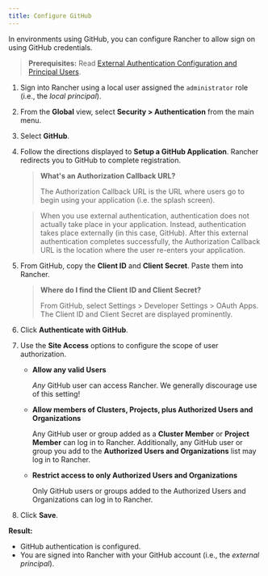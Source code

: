 ```yaml
---
title: Configure GitHub
---
```


<head> 
  <link rel="canonical" href="https://ranchermanager.docs.rancher.com/how-to-guides/new-user-guides/authentication-permissions-and-global-configuration/authentication-config/configure-github"/>
</head>

In environments using GitHub, you can configure Rancher to allow sign on using GitHub credentials.

>**Prerequisites:** Read [External Authentication Configuration and Principal Users](../../../../../pages-for-subheaders/about-authentication.md#external-authentication-configuration-and-principal-users).

1.  Sign into Rancher using a local user assigned the `administrator` role (i.e., the _local principal_).

2.	From the **Global** view, select **Security > Authentication** from the main menu.

3.	Select **GitHub**.

4.	Follow the directions displayed to **Setup a GitHub Application**. Rancher redirects you to GitHub to complete registration.

    >**What's an Authorization Callback URL?**
    >
    >The Authorization Callback URL is the URL where users go to begin using your application (i.e. the splash screen).

    >When you use external authentication, authentication does not actually take place in your application. Instead, authentication takes place externally (in this case, GitHub). After this external authentication completes successfully, the Authorization Callback URL is the location where the user re-enters your application.

5. From GitHub, copy the **Client ID** and **Client Secret**. Paste them into Rancher.

    >**Where do I find the Client ID and Client Secret?**
    >
    >From GitHub, select Settings > Developer Settings > OAuth Apps. The Client ID and Client Secret are displayed prominently.

6.	Click **Authenticate with GitHub**.

7.	Use the **Site Access** options to configure the scope of user authorization.

    - **Allow any valid Users**

        _Any_ GitHub user can access Rancher. We generally discourage use of this setting!

    - **Allow members of Clusters, Projects, plus Authorized Users and Organizations**

        Any GitHub user or group added as a **Cluster Member** or **Project Member** can log in to Rancher. Additionally, any GitHub user or group you add to the **Authorized Users and Organizations** list may log in to Rancher.

    - **Restrict access to only Authorized Users and Organizations**

        Only GitHub users or groups added to the Authorized Users and Organizations can log in to Rancher.
        <br/>
8.	Click **Save**.

**Result:**

- GitHub authentication is configured.
- You are signed into Rancher with your GitHub account (i.e., the _external principal_).
